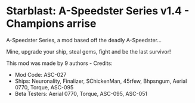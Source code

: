 # Starblast: A-Speedster Series v1.4 - Champions arrise
A-Speedster Series, a mod based off the deadly A-Speedster...

Mine, upgrade your ship, steal gems, fight and be the last survivor!

This mod was made by 9 authors - Credits:
- Mod Code: ASC-027
- Ships: Neuronality, Finalizer, SChickenMan, 45rfew, Bhpsngum, Aerial 0770, Torque, ASC-095
- Beta Testers: Aerial 0770, Torque, ASC-095, ASC-051

